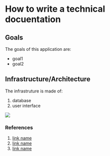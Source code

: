 # How to write a technical docuentation

## Goals

The goals of this application are:

* goal1
* goal2

## Infrastructure/Architecture 

The infrastruture is made of:

1. database
2. user interface

![](http://www.woodger.ca/images/harchgen.gif)

### References

1. [link name](http://google.it)
2. [link name](http://google.it)
3. [link name](http://google.it)
